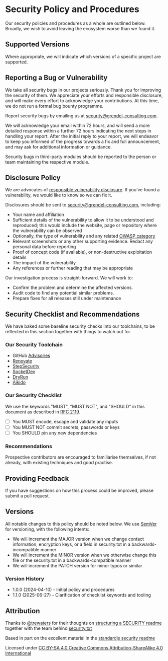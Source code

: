 # Security Policy and Procedures

Our security policies and procedures as a whole are outlined below. Broadly,
we wish to avoid leaving the ecosystem worse than we found it.

## Supported Versions

Where appropriate, we will indicate which versions of a specific project are supported.

## Reporting a Bug or Vulnerability

We take all security bugs in our projects seriously. Thank you for improving the
security of them. We appreciate your efforts and responsible disclosure, and will
make every effort to acknowledge your contributions. At this time, we do not run
a formal bug bounty programme.

Report security bugs by emailing us at
[security@grendel-consulting.com][security].

We will acknowledge your email within 72 hours, and will send a more detailed
response within a further 72 hours indicating the next steps in handling your
report. After the initial reply to your report, we will endeavor to keep you
informed of the progress towards a fix and full announcement, and may ask for
additional information or guidance.

Security bugs in third-party modules should be reported to the person or team
maintaining the respective module.

## Disclosure Policy

We are advocates of [responsible vulnerability disclosure][disclosure]. If you’ve
found a vulnerability, we would like to know so we can fix it.

Disclosures should be sent to [security@grendel-consulting.com][security], including:

- Your name and affiliation
- Sufficient details of the vulnerability to allow it to be understood and
  reproduced; this would include the website, page or repository where the
  vulnerability can be observed
- Optionally, the type of vulnerability and any related [OWASP category][category]
- Relevant screenshots or any other supporting evidence. Redact any personal data before reporting
- Proof of concept code (if available), or non-destructive exploitation details
- The impact of the vulnerability
- Any references or further reading that may be appropriate

Our investigation process is straight-forward. We will work to:

- Confirm the problem and determine the affected versions.
- Audit code to find any potential similar problems.
- Prepare fixes for all releases still under maintenance

## Security Checklist and Recommendations

We have baked some baseline security checks into our toolchains, to be reflected
in this section together with things to watch out for.

### Our Security Toolchain

- GitHub [Advisories](https://github.com/grendel-consulting/cloud-control-tower/security/advisories)
- [Renovate](https://renovate.whitesourcesoftware.com/)
- [StepSecurity](https://www.stepsecurity.io/)
- [SocketDev](https://socket.dev/)
- [DryRun](https://www.dryrun.security/)
- [Aikido](https://www.aikido.dev/)

### Our Security Checklist

We use the keywords "MUST", "MUST NOT", and "SHOULD" in this document
as described in [RFC 2119](https://www.ietf.org/rfc/rfc2119.txt).

- [ ] You MUST encode, escape and validate any inputs
- [ ] You MUST NOT commit secrets, passwords or keys
- [ ] You SHOULD pin any new dependencies

### Recommendations

Prospective contributors are encouraged to familiarise themselves, if not already,
with existing techniques and good practise.

## Providing Feedback

If you have suggestions on how this process could be improved, please submit a
pull request.

## Versions

All notable changes to this policy should be noted below. We use
[SemVer](https://semver.org) for versioning, with the following intents:

- We will increment the MAJOR version when we change contact information,
  encryption keys, or a field in security.txt in a backwards-incompatible manner
- We will increment the MINOR version when we otherwise change this file or the
  security.txt in a backwards-compatible manner
- We will increment the PATCH version for minor typos or similar

### Version History

- 1.0.0 (2024-04-10) - Initial policy and procedures
- 1.1.0 (2025-06-27) - Clarification of checklist keywords and tooling

## Attribution

Thanks to [@trewaters](https://github.com/trewaters) for their thoughts on
[structuring a SECURITY readme](https://github.com/Trewaters/security-README)
together with the team behind [security.txt](https://securitytxt.org/)

Based in part on the excellent material in the [standardjs security readme](https://github.com/standard/.github/blob/master/SECURITY.md)

Licensed under [CC BY-SA 4.0 Creative Commons Attribution-ShareAlike 4.0 International](https://creativecommons.org/licenses/by-sa/4.0/)

[security]: mailto:security@grendel-consulting.com
[disclosure]: https://cheatsheetseries.owasp.org/cheatsheets/Vulnerability_Disclosure_Cheat_Sheet.html#responsible-or-coordinated-disclosure
[category]: https://owasp.org/www-project-top-ten/
